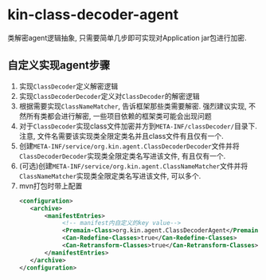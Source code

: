 # kin-class-decoder-agent

类解密agent逻辑抽象, 只需要简单几步即可实现对Application jar包进行加密.

## 自定义实现agent步骤

1. 实现`ClassDecoder`定义解密逻辑
2. 实现`ClassDecoderDecoder`定义对`ClassDecoder`的解密逻辑
3. 根据需要实现`ClassNameMatcher`, 告诉框架那些类需要解密. 强烈建议实现, 不然所有类都会进行解密, 一些项目依赖的框架类可能会出现问题
4. 对于`ClassDecoder`实现class文件加密并方到`META-INF/classDecoder/`目录下. 注意, 文件名需要该实现类全限定类名并且class文件有且仅有一个.
5. 创建`META-INF/service/org.kin.agent.ClassDecoderDecoder`文件并将`ClassDecoderDecoder`实现类全限定类名写进该文件, 有且仅有一个.
6. (可选)创建`META-INF/service/org.kin.agent.ClassNameMatcher`文件并将`ClassNameMatcher`实现类全限定类名写进该文件, 可以多个.
7. mvn打包时带上配置
    ```xml
    <configuration>
       <archive>
           <manifestEntries>
                <!-- manifest内自定义的key value-->
                <Premain-Class>org.kin.agent.ClassDecoderAgent</Premain-Class>>
                <Can-Redefine-Classes>true</Can-Redefine-Classes>
                <Can-Retransform-Classes>true</Can-Retransform-Classes>
           </manifestEntries>
       </archive>
    </configuration>
    ```